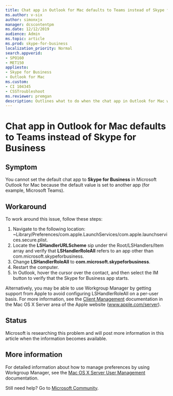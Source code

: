 ```yaml
---
title: Chat app in Outlook for Mac defaults to Teams instead of Skype for Business
ms.author: v-six
author: simonxjx
manager: dcscontentpm
ms.date: 12/12/2019
audience: Admin
ms.topic: article
ms.prod: skype-for-business
localization_priority: Normal
search.appverid:
- SPO160
- MET150
appliesto:
- Skype for Business
- Outlook for Mac
ms.custom: 
- CI 104345
- CSSTroubleshoot 
ms.reviewer: premgan  
description: Outlines what to do when the chat app in Outlook for Mac will not default to Skype for Business.
---
```


# Chat app in Outlook for Mac defaults to Teams instead of Skype for Business

## Symptom

You cannot set the default chat app to **Skype for Business** in Microsoft Outlook for Mac because the default value is set to another app (for example, Microsoft Teams).

## Workaround

To work around this issue, follow these steps:

1. Navigate to the following location:<br/>
~Library/Preferences/com.apple.LaunchServices/com.apple.launchservices.secure.plist.
2. Locate the **LSHandlerURLScheme** sip under the Root/LSHandlers/Item array and verify that **LSHandlerRoleAll** refers to an app other than com.microsoft.skypeforbusiness.
3. Change **LSHandlerRoleAll** to **com.microsoft.skypeforbusiness**.
4. Restart the computer.
5. In Outlook, hover the cursor over the contact, and then select the IM button to verify that the Skype for Business app starts.

Alternatively, you may be able to use Workgroup Manager by getting support from Apple to avoid configuring LSHandlerRoleAll on a per-user basis. For more information, see the [Client Management](https://go.microsoft.com/fwlink/?LinkId=106770) documentation in the Mac OS X Server area of the Apple website (www.apple.com/server).

## Status

Microsoft is researching this problem and will post more information in this article when the information becomes available.

## More information

For detailed information about how to manage preferences by using Workgroup Manager, see the [Mac OS X Server User Management](https://go.microsoft.com/fwlink/?LinkId=106762) documentation.

Still need help? Go to [Microsoft Community](https://answers.microsoft.com/).
